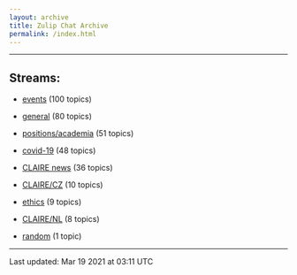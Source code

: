 ```yaml
---
layout: archive
title: Zulip Chat Archive
permalink: /index.html
---
```


---

## Streams:

* [events](stream/201207-events/index.html) (100 topics)

* [general](stream/201199-general/index.html) (80 topics)

* [positions/academia](stream/203258-positions/academia/index.html) (51 topics)

* [covid-19](stream/226112-covid-19/index.html) (48 topics)

* [CLAIRE news](stream/201957-CLAIRE-news/index.html) (36 topics)

* [CLAIRE/CZ](stream/203399-CLAIRE/CZ/index.html) (10 topics)

* [ethics](stream/228366-ethics/index.html) (9 topics)

* [CLAIRE/NL](stream/203255-CLAIRE/NL/index.html) (8 topics)

* [random](stream/202125-random/index.html) (1 topic)

<hr><p>Last updated: Mar 19 2021 at 03:11 UTC</p>